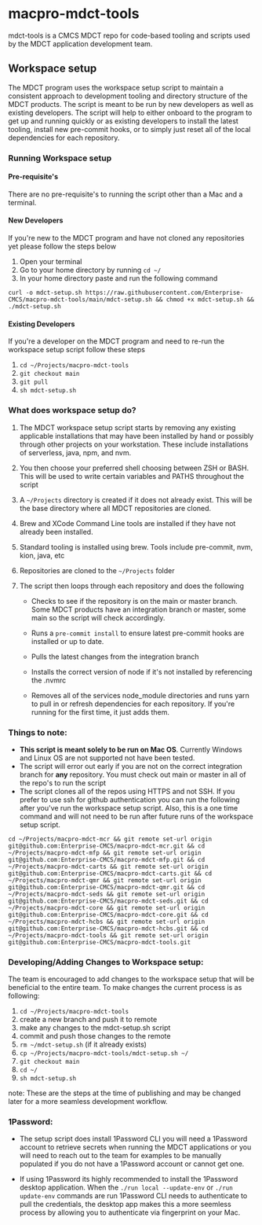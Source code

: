 # macpro-mdct-tools

mdct-tools is a CMCS MDCT repo for code-based tooling and scripts used by the MDCT application development team.

## Workspace setup 

The MDCT program uses the workspace setup script to maintain a consistent approach to development tooling and directory structure of the MDCT products.  The script is meant to be run by new developers as well as existing developers.  The script will help to either onboard to the program to get up and running quickly or as existing developers to install the latest tooling, install new pre-commit hooks, or to simply just reset all of the local dependencies for each repository. 

### Running Workspace setup

#### Pre-requisite's

There are no pre-requisite's to running the script other than a Mac and a terminal. 

#### New Developers
If you're new to the MDCT program and have not cloned any repositories yet please follow the steps below

1) Open your terminal 
2) Go to your home directory by running `cd ~/`
3) In your home directory paste and run the following command 

`curl -o mdct-setup.sh https://raw.githubusercontent.com/Enterprise-CMCS/macpro-mdct-tools/main/mdct-setup.sh && chmod +x mdct-setup.sh && ./mdct-setup.sh`

#### Existing Developers 
If you're a developer on the MDCT program and need to re-run the workspace setup script follow these steps

1) `cd ~/Projects/macpro-mdct-tools`
2) `git checkout main`
3) `git pull`
4) `sh mdct-setup.sh`

### What does workspace setup do? 
1) The MDCT workspace setup script starts by removing any existing applicable installations that may have been installed by hand or possibly through other projects on your workstation. These include installations of serverless, java, npm, and nvm.
2) You then choose your preferred shell choosing between ZSH or BASH. This will be used to write certain variables and PATHS throughout the script
3) A `~/Projects` directory is created if it does not already exist. This will be the base directory where all MDCT repositories are cloned.
4) Brew and XCode Command Line tools are installed if they have not already been installed.
5) Standard tooling is installed using brew. Tools include pre-commit, nvm, kion, java, etc 
6) Repositories are cloned to the `~/Projects` folder
7) The script then loops through each repository and does the following
   
   * Checks to see if the repository is on the main or master branch. Some MDCT products have an integration branch or master, some main so the script will check accordingly.
   
   * Runs a `pre-commit install` to ensure latest pre-commit hooks are installed or up to date.
   
   * Pulls the latest changes from the integration branch
   
   * Installs the correct version of node if it's not installed by referencing the .nvmrc
   
   * Removes all of the services node_module directories and runs yarn to pull in or refresh dependencies for each repository.  If you're running for the first time, it just adds them.


### Things to note:

* **This script is meant solely to be run on Mac OS**. Currently Windows and Linux OS are not supported not have been tested. 
* The script will error out early if you are not on the correct integration branch for **any** repository. You must check out main or master in all of the repo's to run the script
* The script clones all of the repos using HTTPS and not SSH. If you prefer to use ssh for github authentication you can run the following after you've run the workspace setup script. Also, this is a one time command and will not need to be run after future runs of the workspace setup script. 

`cd ~/Projects/macpro-mdct-mcr && git remote set-url origin git@github.com:Enterprise-CMCS/macpro-mdct-mcr.git &&
cd ~/Projects/macpro-mdct-mfp && git remote set-url origin git@github.com:Enterprise-CMCS/macpro-mdct-mfp.git &&
cd ~/Projects/macpro-mdct-carts && git remote set-url origin git@github.com:Enterprise-CMCS/macpro-mdct-carts.git &&
cd ~/Projects/macpro-mdct-qmr && git remote set-url origin git@github.com:Enterprise-CMCS/macpro-mdct-qmr.git &&
cd ~/Projects/macpro-mdct-seds && git remote set-url origin git@github.com:Enterprise-CMCS/macpro-mdct-seds.git &&
cd ~/Projects/macpro-mdct-core && git remote set-url origin git@github.com:Enterprise-CMCS/macpro-mdct-core.git &&
cd ~/Projects/macpro-mdct-hcbs && git remote set-url origin git@github.com:Enterprise-CMCS/macpro-mdct-hcbs.git &&
cd ~/Projects/macpro-mdct-tools && git remote set-url origin git@github.com:Enterprise-CMCS/macpro-mdct-tools.git`


### Developing/Adding Changes to Workspace setup: 

The team is encouraged to add changes to the workspace setup that will be beneficial to the entire team. To make changes the current process is as following:

1) `cd ~/Projects/macpro-mdct-tools`
2) create a new branch and push it to remote 
3) make any changes to the mdct-setup.sh script 
4) commit and push those changes to the remote 
5) `rm ~/mdct-setup.sh` (if it already exists)
6) `cp ~/Projects/macpro-mdct-tools/mdct-setup.sh ~/`
7) `git checkout main`
8) `cd ~/`
9) `sh mdct-setup.sh`

note: These are the steps at the time of publishing and may be changed later for a more seamless development workflow.

### 1Password: 

* The setup script does install 1Password CLI you will need a 1Password account to retrieve secrets when running the MDCT applications or you will need to reach out to the team for examples to be manually populated if you do not have a 1Password account or cannot get one. 

* If using 1Password its highly recommended to install the 1Password desktop application. When the `./run local --update-env` or `./run update-env` commands are run 1Password CLI needs to authenticate to pull the credentials, the desktop app makes this a more seemless process by allowing you to authenticate via fingerprint on your Mac.

   

